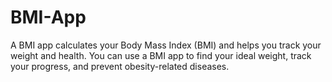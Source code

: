 # BMI-App
A BMI app calculates your Body Mass Index (BMI) and helps you track your weight and health. You can use a BMI app to find your ideal weight, track your progress, and prevent obesity-related diseases. 
